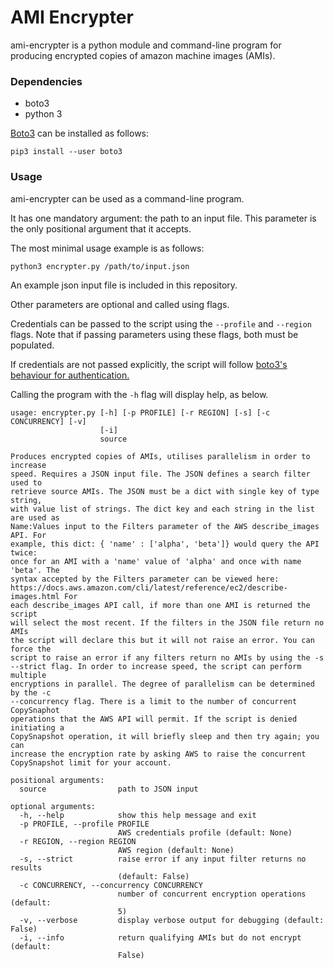 AMI Encrypter
=============

ami-encrypter is a python module and command-line program for producing encrypted copies of amazon machine images (AMIs).


### Dependencies

* boto3
* python 3

[Boto3](https://boto3.amazonaws.com) can be installed as follows:

```shell
pip3 install --user boto3
```


### Usage

ami-encrypter can be used as a command-line program. 

It has one mandatory argument: the path to an input file. This parameter is the only positional argument that it accepts.

The most minimal usage example is as follows:

```shell
python3 encrypter.py /path/to/input.json
```

An example json input file is included in this repository.

Other parameters are optional and called using flags.

Credentials can be passed to the script using the `--profile` and `--region` flags. Note that if passing parameters using these flags, both must be populated.

If credentials are not passed explicitly, the script will follow [boto3's behaviour for authentication.](https://boto3.amazonaws.com/v1/documentation/api/latest/guide/configuration.html)

Calling the program with the `-h` flag will display help, as below.

```
usage: encrypter.py [-h] [-p PROFILE] [-r REGION] [-s] [-c CONCURRENCY] [-v]
                    [-i]
                    source

Produces encrypted copies of AMIs, utilises parallelism in order to increase
speed. Requires a JSON input file. The JSON defines a search filter used to
retrieve source AMIs. The JSON must be a dict with single key of type string,
with value list of strings. The dict key and each string in the list are used as
Name:Values input to the Filters parameter of the AWS describe_images API. For
example, this dict: { 'name' : ['alpha', 'beta']} would query the API twice:
once for an AMI with a 'name' value of 'alpha' and once with name 'beta'. The
syntax accepted by the Filters parameter can be viewed here:
https://docs.aws.amazon.com/cli/latest/reference/ec2/describe-images.html For
each describe_images API call, if more than one AMI is returned the script
will select the most recent. If the filters in the JSON file return no AMIs
the script will declare this but it will not raise an error. You can force the
script to raise an error if any filters return no AMIs by using the -s
--strict flag. In order to increase speed, the script can perform multiple
encryptions in parallel. The degree of parallelism can be determined by the -c
--concurrency flag. There is a limit to the number of concurrent CopySnaphot
operations that the AWS API will permit. If the script is denied initiating a
CopySnapshot operation, it will briefly sleep and then try again; you can
increase the encryption rate by asking AWS to raise the concurrent
CopySnapshot limit for your account.

positional arguments:
  source                path to JSON input

optional arguments:
  -h, --help            show this help message and exit
  -p PROFILE, --profile PROFILE
                        AWS credentials profile (default: None)
  -r REGION, --region REGION
                        AWS region (default: None)
  -s, --strict          raise error if any input filter returns no results
                        (default: False)
  -c CONCURRENCY, --concurrency CONCURRENCY
                        number of concurrent encryption operations (default:
                        5)
  -v, --verbose         display verbose output for debugging (default: False)
  -i, --info            return qualifying AMIs but do not encrypt (default:
                        False)
```

